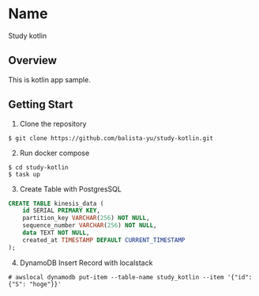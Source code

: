 # Name

Study kotlin 

## Overview

This is kotlin app sample.

## Getting Start

1. Clone the repository

```
$ git clone https://github.com/balista-yu/study-kotlin.git
```

2. Run docker compose
```
$ cd study-kotlin
$ task up
```

3. Create Table with PostgresSQL
```sql
CREATE TABLE kinesis_data (
    id SERIAL PRIMARY KEY,
    partition_key VARCHAR(256) NOT NULL,
    sequence_number VARCHAR(256) NOT NULL,
    data TEXT NOT NULL,
    created_at TIMESTAMP DEFAULT CURRENT_TIMESTAMP
);
```

4. DynamoDB Insert Record with localstack
```
# awslocal dynamodb put-item --table-name study_kotlin --item '{"id": {"S": "hoge"}}'
```
